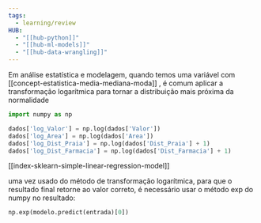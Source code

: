 ```yaml
---
tags:
  - learning/review
HUB:
  - "[[hub-python]]"
  - "[[hub-ml-models]]"
  - "[[hub-data-wrangling]]"
---
```

Em análise estatística e modelagem, quando temos uma variável com [[concept-estatistica-media-mediana-moda]] , é comum aplicar a transformação logarítmica para tornar a distribuição mais próxima da normalidade 

```python
import numpy as np

dados['log_Valor'] = np.log(dados['Valor'])
dados['log_Area'] = np.log(dados['Area'])
dados['log_Dist_Praia'] = np.log(dados['Dist_Praia'] + 1)
dados['log_Dist_Farmacia'] = np.log(dados['Dist_Farmacia'] + 1)
```

[[index-sklearn-simple-linear-regression-model]]

uma vez usado do método de transformação logarítmica, para que o resultado final retorne ao valor correto, é necessário usar o método exp do numpy no resultado:

```python
np.exp(modelo.predict(entrada)[0])
```
